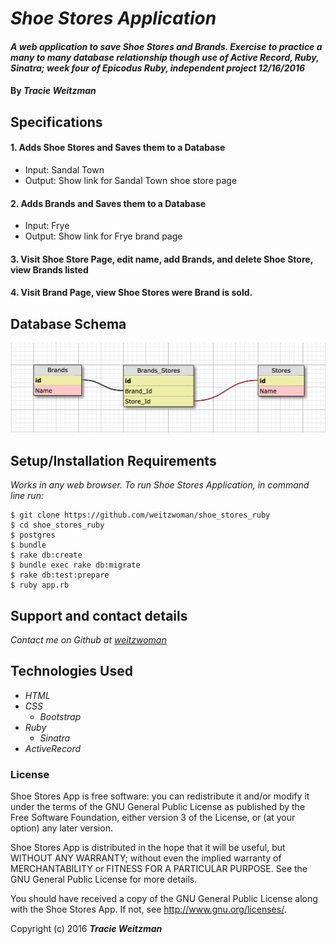# _Shoe Stores Application_

#### _A web application to save Shoe Stores and Brands. Exercise to practice a many to many database relationship though use of Active Record, Ruby, Sinatra; week four of Epicodus Ruby, independent project 12/16/2016_

#### By _**Tracie Weitzman**_

## Specifications

#### 1. Adds Shoe Stores and Saves them to a Database
* Input: Sandal Town
* Output: Show link for Sandal Town shoe store page

#### 2. Adds Brands and Saves them to a Database
* Input: Frye
* Output: Show link for Frye brand page

#### 3. Visit Shoe Store Page, edit name, add Brands, and delete Shoe Store, view Brands listed

#### 4. Visit Brand Page, view Shoe Stores were Brand is sold.

## Database Schema

![alt tag](https://github.com/weitzwoman/shoe_stores_ruby/blob/master/public/img/schema.png)

## Setup/Installation Requirements

_Works in any web browser. To run Shoe Stores Application, in command line run:_

```
$ git clone https://github.com/weitzwoman/shoe_stores_ruby
$ cd shoe_stores_ruby
$ postgres
$ bundle
$ rake db:create
$ bundle exec rake db:migrate
$ rake db:test:prepare
$ ruby app.rb
```

## Support and contact details

_Contact me on Github at [weitzwoman](https://github.com/weitzwoman)_

## Technologies Used

* _HTML_
* _CSS_
  * _Bootstrap_
* _Ruby_
  * _Sinatra_
* _ActiveRecord_


### License

Shoe Stores App is free software: you can redistribute it and/or modify it under the terms of the GNU General Public License as published by the Free Software Foundation, either version 3 of the License, or (at your option) any later version.

Shoe Stores App is distributed in the hope that it will be useful, but WITHOUT ANY WARRANTY; without even the implied warranty of MERCHANTABILITY or FITNESS FOR A PARTICULAR PURPOSE. See the GNU General Public License for more details.

You should have received a copy of the GNU General Public License along with the Shoe Stores App. If not, see http://www.gnu.org/licenses/.

Copyright (c) 2016 **_Tracie Weitzman_**
